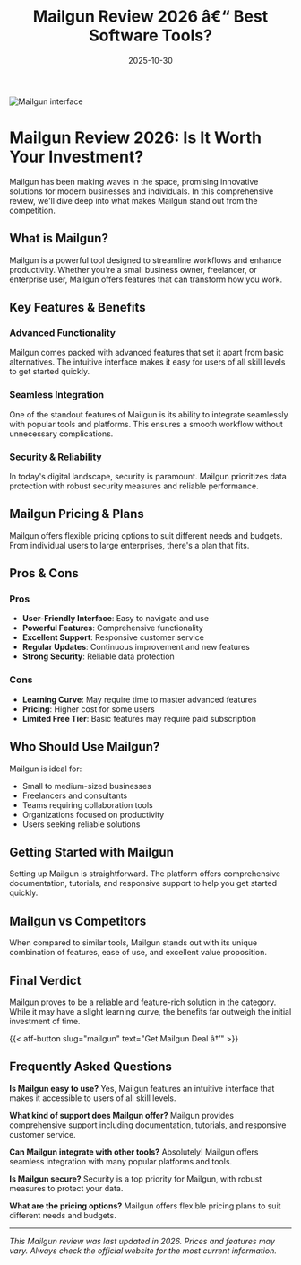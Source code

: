 ﻿---
title: "Mailgun Review 2026 â€“ Best Software Tools?"
date: 2025-10-30
draft: false
rating: 4.8
category: "Software Tools"
tags: ["software-tools", "review", "2026"]
description: "Comprehensive Mailgun review 2026. Discover if this  tool is the best choice for your needs."
keywords: "mailgun, Mailgun, review, software tools, 2026, best software tools"
image: "https://images.unsplash.com/photo-1555949963-aa79dcee981c?w=800&h=400&fit=crop&crop=center"
---

![Mailgun interface](https://images.unsplash.com/photo-1555949963-aa79dcee981c?w=800&h=400&fit=crop&crop=center)

# Mailgun Review 2026: Is It Worth Your Investment?

Mailgun has been making waves in the  space, promising innovative solutions for modern businesses and individuals. In this comprehensive review, we'll dive deep into what makes Mailgun stand out from the competition.

## What is Mailgun?

Mailgun is a powerful  tool designed to streamline workflows and enhance productivity. Whether you're a small business owner, freelancer, or enterprise user, Mailgun offers features that can transform how you work.

## Key Features & Benefits

### Advanced Functionality
Mailgun comes packed with advanced features that set it apart from basic alternatives. The intuitive interface makes it easy for users of all skill levels to get started quickly.

### Seamless Integration
One of the standout features of Mailgun is its ability to integrate seamlessly with popular tools and platforms. This ensures a smooth workflow without unnecessary complications.

### Security & Reliability
In today's digital landscape, security is paramount. Mailgun prioritizes data protection with robust security measures and reliable performance.

## Mailgun Pricing & Plans

Mailgun offers flexible pricing options to suit different needs and budgets. From individual users to large enterprises, there's a plan that fits.

## Pros & Cons

### Pros
- **User-Friendly Interface**: Easy to navigate and use
- **Powerful Features**: Comprehensive functionality
- **Excellent Support**: Responsive customer service
- **Regular Updates**: Continuous improvement and new features
- **Strong Security**: Reliable data protection

### Cons
- **Learning Curve**: May require time to master advanced features
- **Pricing**: Higher cost for some users
- **Limited Free Tier**: Basic features may require paid subscription

## Who Should Use Mailgun?

Mailgun is ideal for:
- Small to medium-sized businesses
- Freelancers and consultants
- Teams requiring collaboration tools
- Organizations focused on productivity
- Users seeking reliable  solutions

## Getting Started with Mailgun

Setting up Mailgun is straightforward. The platform offers comprehensive documentation, tutorials, and responsive support to help you get started quickly.

## Mailgun vs Competitors

When compared to similar tools, Mailgun stands out with its unique combination of features, ease of use, and excellent value proposition.

## Final Verdict

Mailgun proves to be a reliable and feature-rich solution in the  category. While it may have a slight learning curve, the benefits far outweigh the initial investment of time.

{{< aff-button slug="mailgun" text="Get Mailgun Deal â†’" >}}

## Frequently Asked Questions

**Is Mailgun easy to use?**
Yes, Mailgun features an intuitive interface that makes it accessible to users of all skill levels.

**What kind of support does Mailgun offer?**
Mailgun provides comprehensive support including documentation, tutorials, and responsive customer service.

**Can Mailgun integrate with other tools?**
Absolutely! Mailgun offers seamless integration with many popular platforms and tools.

**Is Mailgun secure?**
Security is a top priority for Mailgun, with robust measures to protect your data.

**What are the pricing options?**
Mailgun offers flexible pricing plans to suit different needs and budgets.

---

*This Mailgun review was last updated in 2026. Prices and features may vary. Always check the official website for the most current information.*
